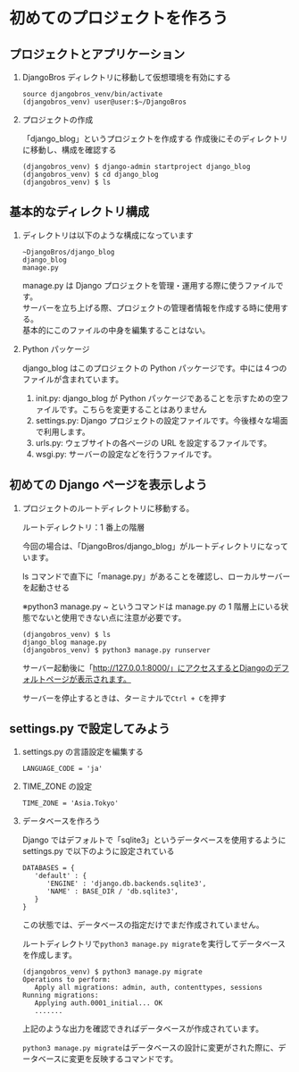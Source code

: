 # 初めてのプロジェクトを作ろう

## プロジェクトとアプリケーション

1. DjangoBros ディレクトリに移動して仮想環境を有効にする

   ```
   source djangobros_venv/bin/activate
   (djangobros_venv) user@user:$~/DjangoBros
   ```

1. プロジェクトの作成

   「django_blog」というプロジェクトを作成する
   作成後にそのディレクトリに移動し、構成を確認する

   ```
   (djangobros_venv) $ django-admin startproject django_blog
   (djangobros_venv) $ cd django_blog
   (djangobros_venv) $ ls
   ```

## 基本的なディレクトリ構成

1. ディレクトリは以下のような構成になっています

   ```
   ~DjangoBros/django_blog
   django_blog
   manage.py
   ```

   manage.py は Django プロジェクトを管理・運用する際に使うファイルです。  
   サーバーを立ち上げる際、プロジェクトの管理者情報を作成する時に使用する。  
   基本的にこのファイルの中身を編集することはない。

1. Python パッケージ

   django_blog はこのプロジェクトの Python パッケージです。中には４つのファイルが含まれています。

   1. init.py: django_blog が Python パッケージであることを示すための空ファイルです。こちらを変更することはありません
   1. settings.py: Django プロジェクトの設定ファイルです。今後様々な場面で利用します。
   1. urls.py: ウェブサイトの各ページの URL を設定するファイルです。
   1. wsgi.py: サーバーの設定などを行うファイルです。

## 初めての Django ページを表示しよう

1. プロジェクトのルートディレクトリに移動する。

   ルートディレクトリ：1 番上の階層

   今回の場合は、「DjangoBros/django_blog」がルートディレクトリになっています。

   ls コマンドで直下に「manage.py」があることを確認し、ローカルサーバーを起動させる

   ※python3 manage.py ~ というコマンドは manage.py の 1 階層上にいる状態でないと使用できない点に注意が必要です。

   ```
   (djangobros_venv) $ ls
   django_blog manage.py
   (djangobros_venv) $ python3 manage.py runserver
   ```

   サーバー起動後に「http://127.0.0.1:8000/」にアクセスするとDjangoのデフォルトページが表示されます。

   サーバーを停止するときは、ターミナルで`Ctrl + C`を押す

## settings.py で設定してみよう

1. settings.py の言語設定を編集する

   ```
   LANGUAGE_CODE = 'ja'
   ```

1. TIME_ZONE の設定

   ```
   TIME_ZONE = 'Asia.Tokyo'
   ```

1. データベースを作ろう

   Django ではデフォルトで「sqlite3」というデータベースを使用するように settings.py で以下のように設定されている

   ```
   DATABASES = {
      'default' : {
         'ENGINE' : 'django.db.backends.sqlite3',
         'NAME' : BASE_DIR / 'db.sqlite3',
      }
   }
   ```

   この状態では、データベースの指定だけでまだ作成されていません。

   ルートディレクトリで`python3 manage.py migrate`を実行してデータベースを作成します。

   ```
   (djangobros_venv) $ python3 manage.py migrate
   Operations to perform:
      Apply all migrations: admin, auth, contenttypes, sessions
   Running migrations:
      Applying auth.0001_initial... OK
      .......
   ```

   上記のような出力を確認できればデータベースが作成されています。

   `python3 manage.py migrate`はデータベースの設計に変更がされた際に、データベースに変更を反映するコマンドです。
